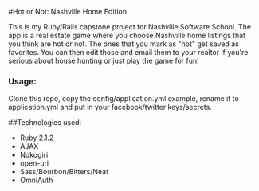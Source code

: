 #Hot or Not: Nashville Home Edition

This is my Ruby/Rails capstone project for Nashville Software School.
The app is a real estate game where you choose Nashville home listings that you think are hot or not.
The ones that you mark as "hot" get saved as favorites.
You can then edit those and email them to your realtor
if you're serious about house hunting or just play the game for fun!

### Usage:
Clone this repo, copy the config/application.yml.example, rename it to
application.yml and put in your facebook/twitter keys/secrets.

##Technologies used:
- Ruby 2.1.2
- AJAX
- Nokogiri
- open-uri
- Sass/Bourbon/Bitters/Neat
- OmniAuth
